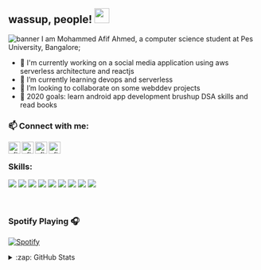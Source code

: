 ## wassup, people! <img src="https://raw.githubusercontent.com/MartinHeinz/MartinHeinz/master/wave.gif" width="30px">
![banner](https://drive.google.com/file/d/1KqT9A7-8FELUx14QIIqj6W7uYvs--yAm/view?usp=drivesdk)
I am Mohammed Afif Ahmed, a computer science student at Pes University, Bangalore;

<!-- - 🔭 I’m currently working on a [microserviced application][gittix] -->
- 🔭 I'm currently working on a social media application using aws serverless architecture and reactjs
- 🌱 I’m currently learning devops and serverless
- 👯 I’m looking to collaborate on some webddev projects
- 🥅 2020 goals: learn android app development brushup DSA skills and read books 
  <br />

### 📫 Connect with me:

[<img align="left" alt="afif1400.github.io" width="24px" src="https://img.icons8.com/color/48/000000/earth-planet.png" />][website]

<!-- [<img align="left" alt="codeSTACKr | YouTube" width="22px" src="https://cdn.jsdelivr.net/npm/simple-icons@v3/icons/youtube.svg" />][youtube] -->

[<img align="left" alt="afif | Twitter" width="24px" src="https://img.icons8.com/fluent/48/000000/twitter.png" />][twitter]
[<img align="left" alt="afif | LinkedIn" width="24px" src="https://img.icons8.com/fluent/48/000000/linkedin.png" />][linkedin]
[<img align="left" alt="afif | Instagram" width="24px" src="https://img.icons8.com/fluent/48/000000/instagram-new.png" />][instagram]
<br />

### Skills:

![](https://img.shields.io/badge/Javascript-informational?style=for-the-badge&logoColor=black&color=F7DF1E)
![](https://img.shields.io/badge/CProgramming-informational?style=for-the-badge&logoColor=black&color=A8B9CC)
![](https://img.shields.io/badge/Python-informational?style=for-the-badge&logoColor=white&color=3776AB)
![](https://img.shields.io/badge/Java-informational?style=for-the-badge&logoColor=white&color=007396)
![](https://img.shields.io/badge/NodeJs-informational?style=for-the-badge&logoColor=white&color=339933)
![](https://img.shields.io/badge/ReactJs-informational?style=for-the-badge&logoColor=black&color=61DAFB)
![](https://img.shields.io/badge/Html-informational?style=for-the-badge&logoColor=white&color=E34F26)
![](https://img.shields.io/badge/Django-informational?style=for-the-badge&logoColor=white&color=092E20)
![](https://img.shields.io/badge/Php-informational?style=for-the-badge&logoColor=white&color=A8B9CC)

<br/>

### Spotify Playing 🎧

[![Spotify](https://novatorem-omega-liart.vercel.app/api/spotify)](https://open.spotify.com/user/afifahmed)

<details>
  <summary>:zap: GitHub Stats</summary>

  <img align="left" alt="afif's GitHub Stats" src="https://github-readme-stats.vercel.app/api?username=afif1400&show_icons=true&hide_border=true&theme=prussian" />

</details>

[gittix]: https://github.com/afif1400/gittix
[website]: https://afif1400.github.io
[course]: http://vsCodeHero.com
[twitter]: https://twitter.com/afif38734190
[youtube]: https://youtube.com/codeSTACKr
[instagram]: https://instagram.com/afif.41
[linkedin]: https://linkedin.com/in/afif-ahmed-9b0432171
[webdevplaylist]: https://www.youtube.com/playlist?list=PLkwxH9e_vrAJ0WbEsFA9W3I1W-g_BTsbt
[jsplaylist]: https://www.youtube.com/playlist?list=PLkwxH9e_vrALRJKu7wfXby3MKeflhTu6B
[cssplaylist]: https://www.youtube.com/playlist?list=PLkwxH9e_vrALSdvZuEh6gqQdmDoDIoqz4
[reactplaylist]: https://www.youtube.com/playlist?list=PLkwxH9e_vrAK4TdffpxKY3QGyHCpxFcQ0

<!-- 📫 How to reach me: ... -->

<!--
[![Header](https://raw.githubusercontent.com/MartinHeinz/<OWNER>/<OWNER>/readme_header.png "Header")](https://some-url.dev/)

**afif1400/afif1400** is a ✨ _special_ ✨ repository because its `README.md` (this file) appears on your GitHub profile.

Here are some ideas to get you started:

- 🔭 I’m currently working on ...
- 🌱 I’m currently learning ...
- 👯 I’m looking to collaborate on ...
- 🤔 I’m looking for help with ...
- 💬 Ask me about ...
- 📫 How to reach me: ...
- 😄 Pronouns: ...
- ⚡ Fun fact: ...
-->
